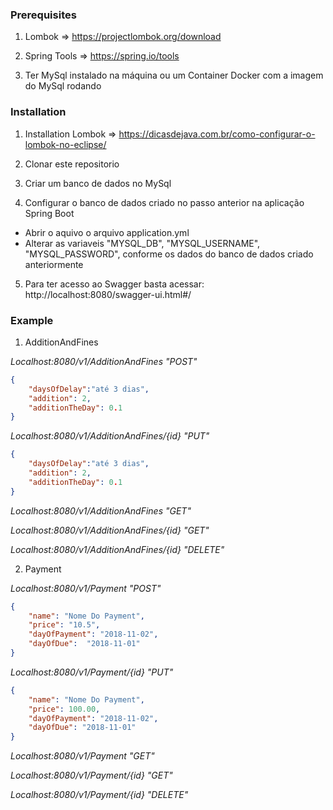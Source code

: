 
### Prerequisites

1. Lombok => https://projectlombok.org/download

2. Spring Tools => https://spring.io/tools

3. Ter MySql instalado na máquina ou um Container Docker com a imagem do MySql rodando

### Installation

1. Installation Lombok => https://dicasdejava.com.br/como-configurar-o-lombok-no-eclipse/

2. Clonar este repositorio

3. Criar um banco de dados no MySql

4. Configurar o banco de dados criado no passo anterior na aplicação Spring Boot

  * Abrir o aquivo o arquivo application.yml
  * Alterar as variaveis "MYSQL_DB", "MYSQL_USERNAME", "MYSQL_PASSWORD", conforme os dados do banco de dados criado anteriormente

5. Para ter acesso ao Swagger basta acessar: http://localhost:8080/swagger-ui.html#/

### Example

1. AdditionAndFines

*Localhost:8080/v1/AdditionAndFines "POST"*
```json
{
    "daysOfDelay":"até 3 dias",
    "addition": 2,
    "additionTheDay": 0.1
}
```
*Localhost:8080/v1/AdditionAndFines/{id} "PUT"*
```json
{
    "daysOfDelay":"até 3 dias",
    "addition": 2,
    "additionTheDay": 0.1
}
```
*Localhost:8080/v1/AdditionAndFines "GET"*

*Localhost:8080/v1/AdditionAndFines/{id} "GET"*

*Localhost:8080/v1/AdditionAndFines/{id} "DELETE"*

2. Payment

*Localhost:8080/v1/Payment "POST"*
```json
{
    "name": "Nome Do Payment",
    "price": "10.5",
    "dayOfPayment": "2018-11-02",
    "dayOfDue":  "2018-11-01"
}
```

*Localhost:8080/v1/Payment/{id} "PUT"*
```json
{
    "name": "Nome Do Payment",
    "price": 100.00,
    "dayOfPayment": "2018-11-02",
    "dayOfDue": "2018-11-01"
}
```

*Localhost:8080/v1/Payment "GET"*

*Localhost:8080/v1/Payment/{id} "GET"*

*Localhost:8080/v1/Payment/{id} "DELETE"*